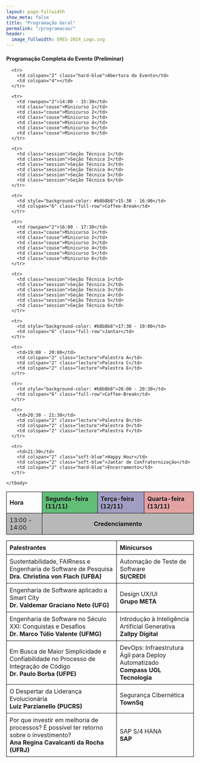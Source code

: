 ```yaml
---
layout: page-fullwidth
show_meta: false
title: "Programação Geral"
permalink: "/programacao/"
header:
  image_fullwidth: ERES-2024_Logo.svg
---
```


<style>
  table {
    width: 100%;
    border-collapse: collapse;
  }

  th,
  td {
    border: 1px solid #000;
    padding: 8px;
    text-align: left;
  }

  .full-row {
    text-align: center;
    font-weight: bold;
    background-color: #b8b8b8;
  }

  .couse {
    background-color: #bbe3bb;
  }

  .session {
    background-color: #f8ffc0;
  }

  .lecture {
    background-color: #fec3c3;
  }

  .hard-blue {
    background-color: #d0cef9;
  }

  .soft-blue {
    background-color: #ebeaf8;
  }
</style>

<main>
  <h4 style="margin-bottom: 1rem;">Programação Completa do Evento (Preliminar)</h4>

  <table>
    <thead>
      <tr>
        <th>Hora</th>
        <th colspan="2" style="background-color: #61be77">
          Segunda-feira (11/11)
        </th>
        <th colspan="2" style="background-color: #a29dc2">
          Terça-feira (12/11)
        </th>
        <th colspan="2" style="background-color: #e4a3a3">
          Quarta-feira (13/11)
        </th>
      </tr>
    </thead>
    <tbody>
      <tr>
        <td rowspan="2" style="background-color: #b8b8b8">13:00 - 14:00</td>
        <td colspan="6" class="full-row">Credenciamento</td>
      </tr>

      <tr>
        <td colspan="2" class="hard-blue">Abertura do Evento</td>
        <td colspan="4"></td>
      </tr>

      <tr>
        <td rowspan="2">14:00 - 15:30</td>
        <td class="couse">Minicurso 1</td>
        <td class="couse">Minicurso 2</td>
        <td class="couse">Minicurso 3</td>
        <td class="couse">Minicurso 4</td>
        <td class="couse">Minicurso 5</td>
        <td class="couse">Minicurso 6</td>
      </tr>

      <tr>
        <td class="session">Seção Técnica 1</td>
        <td class="session">Seção Técnica 2</td>
        <td class="session">Seção Técnica 3</td>
        <td class="session">Seção Técnica 4</td>
        <td class="session">Seção Técnica 5</td>
        <td class="session">Seção Técnica 6</td>
      </tr>

      <tr>
        <td style="background-color: #b8b8b8">15:30 - 16:00</td>
        <td colspan="6" class="full-row">Coffee-Break</td>
      </tr>

      <tr>
        <td rowspan="2">16:00 - 17:30</td>
        <td class="couse">Minicurso 1</td>
        <td class="couse">Minicurso 2</td>
        <td class="couse">Minicurso 3</td>
        <td class="couse">Minicurso 4</td>
        <td class="couse">Minicurso 5</td>
        <td class="couse">Minicurso 6</td>
      </tr>

      <tr>
        <td class="session">Seção Técnica 1</td>
        <td class="session">Seção Técnica 2</td>
        <td class="session">Seção Técnica 3</td>
        <td class="session">Seção Técnica 4</td>
        <td class="session">Seção Técnica 5</td>
        <td class="session">Seção Técnica 6</td>
      </tr>

      <tr>
        <td style="background-color: #b8b8b8">17:30 - 19:00</td>
        <td colspan="6" class="full-row">Jantar</td>
      </tr>

      <tr>
        <td>19:00 - 20:00</td>
        <td colspan="2" class="lecture">Palestra A</td>
        <td colspan="2" class="lecture">Palestra C</td>
        <td colspan="2" class="lecture">Palestra E</td>
      </tr>

      <tr>
        <td style="background-color: #b8b8b8">20:00 - 20:30</td>
        <td colspan="6" class="full-row">Coffee-Break</td>
      </tr>

      <tr>
        <td>20:30 - 21:30</td>
        <td colspan="2" class="lecture">Palestra B</td>
        <td colspan="2" class="lecture">Palestra D</td>
        <td colspan="2" class="lecture">Palestra F</td>
      </tr>

      <tr>
        <td>21:30</td>
        <td colspan="2" class="soft-blue">Happy Hour</td>
        <td colspan="2" class="soft-blue">Jantar de Confraternização</td>
        <td colspan="2" class="hard-blue">Encerramento</td>
      </tr>

    </tbody>

  </table>

  <table>
    <thead>
      <tr>
        <th>Palestrantes</th>
        <th>Minicursos</th>
      </tr>
    </thead>
    <tbody>
      <tr>
        <td>
          Sustentabilidade, FAIRness e Engenharia de Software de Pesquisa<br /><strong
            >Dra. Christina von Flach (UFBA)</strong
          >
        </td>
        <td>Automação de Teste de Software<br /><strong>SI/CREDI</strong></td>
      </tr>
      <tr>
        <td>
          Engenharia de Software aplicado a Smart City<br /><strong
            >Dr. Valdemar Graciano Neto (UFG)</strong
          >
        </td>
        <td>Design UX/UI<br /><strong>Grupo META</strong></td>
      </tr>
      <tr>
        <td>
          Engenharia de Software no Século XXI: Conquistas e Desafios<br /><strong
            >Dr. Marco Túlio Valente (UFMG)</strong
          >
        </td>
        <td>
          Introdução à Inteligência Artificial Generativa<br /><strong
            >Zallpy Digital</strong
          >
        </td>
      </tr>
      <tr>
        <td>
          Em Busca de Maior Simplicidade e Confiabilidade no Processo de
          Integração de Código<br /><strong>Dr. Paulo Borba (UFPE)</strong>
        </td>
        <td>
          DevOps: Infraestrutura Ágil para Deploy Automatizado<br /><strong
            >Compass UOL Tecnologia</strong
          >
        </td>
      </tr>
      <tr>
        <td>
          O Despertar da Liderança Evolucionária<br /><strong
            >Luiz Parzianello (PUCRS)</strong
          >
        </td>
        <td>Segurança Cibernética<br /><strong>TownSq</strong></td>
      </tr>
      <tr>
        <td>
          Por que investir em melhoria de processos? É possível ter retorno
          sobre o investimento?<br /><strong
            >Ana Regina Cavalcanti da Rocha (UFRJ)</strong
          >
        </td>
        <td>SAP S/4 HANA<br /><strong>SAP</strong></td>
      </tr>
    </tbody>
  </table>
</main>
